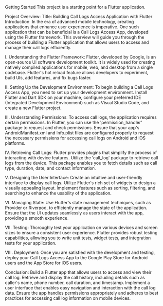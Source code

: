 Getting Started
This project is a starting point for a Flutter application.

Project Overview:
Title: Building Call Logs Access Application with Flutter
Introduction:
In the era of advanced mobile technology, creating applications that enhance user experience is imperative. One such application that can be beneficial is a Call Logs Access App, developed using the Flutter framework. This overview will guide you through the process of building a Flutter application that allows users to access and manage their call logs efficiently.

I. Understanding the Flutter Framework:
Flutter, developed by Google, is an open-source UI software development toolkit. It is widely used for creating natively compiled applications for mobile, web, and desktop from a single codebase. Flutter's hot reload feature allows developers to experiment, build UIs, add features, and fix bugs faster.

II. Setting Up the Development Environment:
To begin building a Call Logs Access App, you need to set up your development environment. Install Flutter and Dart SDK on your machine, configure your preferred IDE (Integrated Development Environment) such as Visual Studio Code, and create a new Flutter project.

III. Understanding Permissions:
To access call logs, the application requires certain permissions. In Flutter, you can use the 'permission_handler' package to request and check permissions. Ensure that your app's AndroidManifest.xml and Info.plist files are configured properly to request the necessary permissions for accessing call logs on Android and iOS platforms.

IV. Retrieving Call Logs:
Flutter provides plugins that simplify the process of interacting with device features. Utilize the 'call_log' package to retrieve call logs from the device. This package enables you to fetch details such as call type, duration, date, and contact information.

V. Designing the User Interface:
Create an intuitive and user-friendly interface to display call logs. Utilize Flutter's rich set of widgets to design a visually appealing layout. Implement features such as sorting, filtering, and searching to enhance the usability of the application.

VI. Managing State:
Use Flutter's state management techniques, such as Provider or Riverpod, to efficiently manage the state of the application. Ensure that the UI updates seamlessly as users interact with the app, providing a smooth experience.

VII. Testing:
Thoroughly test your application on various devices and screen sizes to ensure a consistent user experience. Flutter provides robust testing capabilities, allowing you to write unit tests, widget tests, and integration tests for your application.

VIII. Deployment:
Once you are satisfied with the development and testing, deploy your Call Logs Access App to the Google Play Store for Android users and the App Store for iOS users.

Conclusion:
Build a Flutter app that allows users to access and view their call log. Retrieve and display the call history, including details such as caller's name, phone number, call duration, and timestamp. Implement a user interface that enables easy navigation and interaction with the call log data. Ensure the app handles permissions appropriately and adheres to best practices for accessing call log information on mobile devices.
